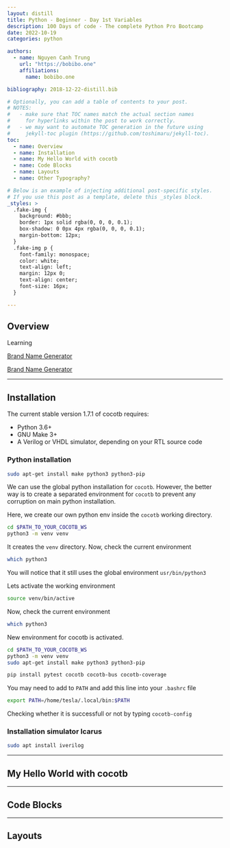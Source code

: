```yaml
---
layout: distill
title: Python - Beginner - Day 1st Variables
description: 100 Days of code - The complete Python Pro Bootcamp
date: 2022-10-19
categories: python

authors:
  - name: Nguyen Canh Trung
    url: "https://bobibo.one"
    affiliations:
      name: bobibo.one

bibliography: 2018-12-22-distill.bib

# Optionally, you can add a table of contents to your post.
# NOTES:
#   - make sure that TOC names match the actual section names
#     for hyperlinks within the post to work correctly.
#   - we may want to automate TOC generation in the future using
#     jekyll-toc plugin (https://github.com/toshimaru/jekyll-toc).
toc:
  - name: Overview
  - name: Installation
  - name: My Hello World with cocotb
  - name: Code Blocks
  - name: Layouts
  - name: Other Typography?

# Below is an example of injecting additional post-specific styles.
# If you use this post as a template, delete this _styles block.
_styles: >
  .fake-img {
    background: #bbb;
    border: 1px solid rgba(0, 0, 0, 0.1);
    box-shadow: 0 0px 4px rgba(0, 0, 0, 0.1);
    margin-bottom: 12px;
  }
  .fake-img p {
    font-family: monospace;
    color: white;
    text-align: left;
    margin: 12px 0;
    text-align: center;
    font-size: 16px;
  }

---
```


## Overview
Learning

[Brand Name Generator](https://replit.com/@appbrewery/band-name-generator-end)

[Brand Name Generator](https://replit.com/@appbrewery/day-1-printing-start#main.py)

***

## Installation

The current stable version 1.7.1 of cocotb requires:
* Python 3.6+
* GNU Make 3+
* A Verilog or VHDL simulator, depending on your RTL source code


### Python installation

```bash
sudo apt-get install make python3 python3-pip
```

We can use the global python installation for `cocotb`. However, the better way is to create a separated environment for `cocotb` to prevent any corruption on main python installation.

Here, we create our own python env inside the `cocotb` working directory.

```bash
cd $PATH_TO_YOUR_COCOTB_WS
python3 -m venv venv
```

It creates the `venv` directory. Now, check the current environment

```bash
which python3
```

You will notice that it still uses the global environment `usr/bin/python3`

Lets activate the working environment

```bash
source venv/bin/active
```

Now, check the current environment

```bash
which python3
```

New environment for cocotb is activated.


```bash
cd $PATH_TO_YOUR_COCOTB_WS
python3 -m venv venv
sudo apt-get install make python3 python3-pip
```



```bash
pip install pytest cocotb cocotb-bus cocotb-coverage
```

You may need to add to `PATH` and add this line into your `.bashrc` file

```bash
export PATH=/home/tesla/.local/bin:$PATH
```

Checking whether it is successfull or not by typing `cocotb-config`


### Installation simulator Icarus

```bash
sudo apt install iverilog
```


***

## My Hello World with cocotb



***

## Code Blocks



***

## Layouts



